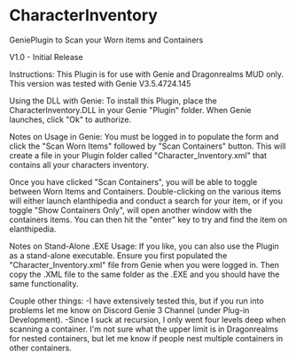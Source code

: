 # CharacterInventory
GeniePlugin to Scan your Worn items and Containers

V1.0 - Initial Release

Instructions:
This Plugin is for use with Genie and Dragonrealms MUD only. This version was tested with Genie V3.5.4724.145

Using the DLL with Genie:
To install this Plugin, place the CharacterInventory.DLL in your Genie "Plugin" folder. When Genie launches, click "Ok" to authorize. 

Notes on Usage in Genie:
You must be logged in to populate the form and click the "Scan Worn Items" followed by "Scan Containers" button. This will create a file in your Plugin folder called "Character_Inventory.xml" that contains all your characters inventory. 

Once you have clicked "Scan Containers", you will be able to toggle between Worn Items and Containers. Double-clicking on the various items will either launch elanthipedia and conduct a search for your item, or if you toggle "Show Containers Only", will open another window with the containers items. You can then hit the "enter" key to try and find the item on elanthipedia. 

Notes on Stand-Alone .EXE Usage:
If you like, you can also use the Plugin as a stand-alone executable. Ensure you first populated the "Character_Inventory.xml" file from Genie when you were logged in. Then copy the .XML file to the same folder as the .EXE and you should have the same functionality. 

Couple other things:
-I have extensively tested this, but if you run into problems let me know on Discord Genie 3 Channel (under Plug-in Development). 
-Since I suck at recursion, I only went four levels deep when scanning a container. I'm not sure what the upper limit is in Dragonrealms for nested containers, but let me know if people nest multiple containers in other containers. 
